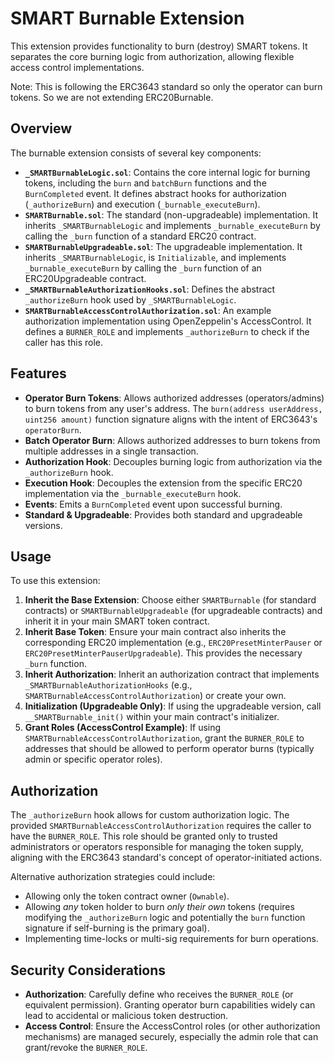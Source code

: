 # SMART Burnable Extension

This extension provides functionality to burn (destroy) SMART tokens. It separates the core burning logic from authorization, allowing flexible access control implementations.

Note: This is following the ERC3643 standard so only the operator can burn tokens. So we are not extending ERC20Burnable.

## Overview

The burnable extension consists of several key components:

- **`_SMARTBurnableLogic.sol`**: Contains the core internal logic for burning tokens, including the `burn` and `batchBurn` functions and the `BurnCompleted` event. It defines abstract hooks for authorization (`_authorizeBurn`) and execution (`_burnable_executeBurn`).
- **`SMARTBurnable.sol`**: The standard (non-upgradeable) implementation. It inherits `_SMARTBurnableLogic` and implements `_burnable_executeBurn` by calling the `_burn` function of a standard ERC20 contract.
- **`SMARTBurnableUpgradeable.sol`**: The upgradeable implementation. It inherits `_SMARTBurnableLogic`, is `Initializable`, and implements `_burnable_executeBurn` by calling the `_burn` function of an ERC20Upgradeable contract.
- **`_SMARTBurnableAuthorizationHooks.sol`**: Defines the abstract `_authorizeBurn` hook used by `_SMARTBurnableLogic`.
- **`SMARTBurnableAccessControlAuthorization.sol`**: An example authorization implementation using OpenZeppelin's AccessControl. It defines a `BURNER_ROLE` and implements `_authorizeBurn` to check if the caller has this role.

## Features

- **Operator Burn Tokens**: Allows authorized addresses (operators/admins) to burn tokens from any user's address. The `burn(address userAddress, uint256 amount)` function signature aligns with the intent of ERC3643's `operatorBurn`.
- **Batch Operator Burn**: Allows authorized addresses to burn tokens from multiple addresses in a single transaction.
- **Authorization Hook**: Decouples burning logic from authorization via the `_authorizeBurn` hook.
- **Execution Hook**: Decouples the extension from the specific ERC20 implementation via the `_burnable_executeBurn` hook.
- **Events**: Emits a `BurnCompleted` event upon successful burning.
- **Standard & Upgradeable**: Provides both standard and upgradeable versions.

## Usage

To use this extension:

1. **Inherit the Base Extension**: Choose either `SMARTBurnable` (for standard contracts) or `SMARTBurnableUpgradeable` (for upgradeable contracts) and inherit it in your main SMART token contract.
2. **Inherit Base Token**: Ensure your main contract also inherits the corresponding ERC20 implementation (e.g., `ERC20PresetMinterPauser` or `ERC20PresetMinterPauserUpgradeable`). This provides the necessary `_burn` function.
3. **Inherit Authorization**: Inherit an authorization contract that implements `_SMARTBurnableAuthorizationHooks` (e.g., `SMARTBurnableAccessControlAuthorization`) or create your own.
4. **Initialization (Upgradeable Only)**: If using the upgradeable version, call `__SMARTBurnable_init()` within your main contract's initializer.
5. **Grant Roles (AccessControl Example)**: If using `SMARTBurnableAccessControlAuthorization`, grant the `BURNER_ROLE` to addresses that should be allowed to perform operator burns (typically admin or specific operator roles).

## Authorization

The `_authorizeBurn` hook allows for custom authorization logic. The provided `SMARTBurnableAccessControlAuthorization` requires the caller to have the `BURNER_ROLE`. This role should be granted only to trusted administrators or operators responsible for managing the token supply, aligning with the ERC3643 standard's concept of operator-initiated actions.

Alternative authorization strategies could include:

- Allowing only the token contract owner (`Ownable`).
- Allowing *any* token holder to burn *only their own* tokens (requires modifying the `_authorizeBurn` logic and potentially the `burn` function signature if self-burning is the primary goal).
- Implementing time-locks or multi-sig requirements for burn operations.

## Security Considerations

- **Authorization**: Carefully define who receives the `BURNER_ROLE` (or equivalent permission). Granting operator burn capabilities widely can lead to accidental or malicious token destruction.
- **Access Control**: Ensure the AccessControl roles (or other authorization mechanisms) are managed securely, especially the admin role that can grant/revoke the `BURNER_ROLE`.
